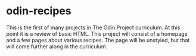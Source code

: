 # odin-recipes

This is the first of many projects in The Odin Project curriculum.
At this point it is a review of basic HTML.
This project will consist of a homepage and a few pages about various recipes.
The page will be unstyled, but that will come further along in the curriculum.